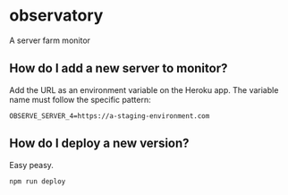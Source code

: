 # observatory
A server farm monitor

## How do I add a new server to monitor?
Add the URL as an environment variable on the Heroku app. The variable name must follow the specific pattern:

```
OBSERVE_SERVER_4=https://a-staging-environment.com
```

## How do I deploy a new version?
Easy peasy.

```
npm run deploy
```
